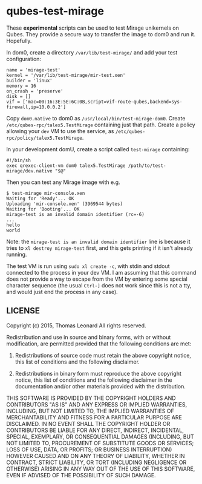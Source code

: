 qubes-test-mirage
=================

These **experimental** scripts can be used to test Mirage unikernels on Qubes. They
provide a secure way to transfer the image to dom0 and run it. Hopefully.

In dom0, create a directory `/var/lib/test-mirage/` and add your test configuration:

    name = 'mirage-test'
    kernel = '/var/lib/test-mirage/mir-test.xen'
    builder = 'linux'
    memory = 16
    on_crash = 'preserve'
    disk = []
    vif = ['mac=00:16:3E:5E:6C:0B,script=vif-route-qubes,backend=sys-firewall,ip=10.0.0.2']

Copy `dom0.native` to dom0 as `/usr/local/bin/test-mirage-dom0`.
Create `/etc/qubes-rpc/talex5.TestMirage` containing just that path.
Create a policy allowing your `dev` VM to use the service, as `/etc/qubes-rpc/policy/talex5.TestMirage`.

In your development domU, create a script called `test-mirage` containing:

    #!/bin/sh
    exec qrexec-client-vm dom0 talex5.TestMirage /path/to/test-mirage/dev.native "$@"

Then you can test any Mirage image with e.g.

    $ test-mirage mir-console.xen
    Waiting for 'Ready'... OK
    Uploading 'mir-console.xen' (3969544 bytes)
    Waiting for 'Booting'... OK
    mirage-test is an invalid domain identifier (rc=-6)
    ...
    hello
    world

Note: the `mirage-test is an invalid domain identifier` line is because it tries to `xl destroy mirage-test` first, and this gets printing if it isn't already running.

The test VM is run using `sudo xl create -c`, with stdin and stdout connected to the process in your dev VM.
I am assuming that this command does not provide a way to escape from the VM by entering some special character sequence (the usual `Ctrl-]` does not work since this is not a tty, and would just end the process in any case).


LICENSE
-------

Copyright (c) 2015, Thomas Leonard
All rights reserved.

Redistribution and use in source and binary forms, with or without modification, are permitted provided that the following conditions are met:

1. Redistributions of source code must retain the above copyright notice, this list of conditions and the following disclaimer.

2. Redistributions in binary form must reproduce the above copyright notice, this list of conditions and the following disclaimer in the documentation and/or other materials provided with the distribution.

THIS SOFTWARE IS PROVIDED BY THE COPYRIGHT HOLDERS AND CONTRIBUTORS "AS IS" AND ANY EXPRESS OR IMPLIED WARRANTIES, INCLUDING, BUT NOT LIMITED TO, THE IMPLIED WARRANTIES OF MERCHANTABILITY AND FITNESS FOR A PARTICULAR PURPOSE ARE DISCLAIMED. IN NO EVENT SHALL THE COPYRIGHT HOLDER OR CONTRIBUTORS BE LIABLE FOR ANY DIRECT, INDIRECT, INCIDENTAL, SPECIAL, EXEMPLARY, OR CONSEQUENTIAL DAMAGES (INCLUDING, BUT NOT LIMITED TO, PROCUREMENT OF SUBSTITUTE GOODS OR SERVICES; LOSS OF USE, DATA, OR PROFITS; OR BUSINESS INTERRUPTION) HOWEVER CAUSED AND ON ANY THEORY OF LIABILITY, WHETHER IN CONTRACT, STRICT LIABILITY, OR TORT (INCLUDING NEGLIGENCE OR OTHERWISE) ARISING IN ANY WAY OUT OF THE USE OF THIS SOFTWARE, EVEN IF ADVISED OF THE POSSIBILITY OF SUCH DAMAGE.
